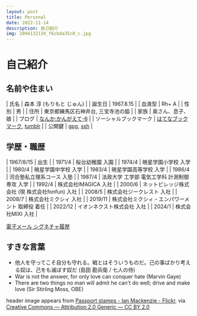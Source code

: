```yaml
---
layout: post
title: Personal
date: 2022-11-14
description: 自己紹介
img: 2094132134_f6cbda35c0_c.jpg
---
```


# 自己紹介

## 名前や住まい

| 氏名                   | 森本 淳 (もりもと じゅん)                                                                     |
| 誕生日                 | 1967.8.15                                                                                     |
| 血液型                 | Rh+ A                                                                                         |
| 性別                   | 男                                                                                            |
| 住所                   | 東京都練馬区石神井台, 三宝寺池の脇                                                            |
| 家族                   | 奥さん、息子、娘                                                                              |
| ブログ                 | [なんか:かんがえて-6](https://blog.mrmt.net)                                                  |
| ソーシャルブックマーク | [はてなブックマーク](https://b.hatena.ne.jp/mrmt/bookmark), [tumblr](https://tumblr.mrmt.net) |
| 公開鍵                 | [gpg](https://github.com/mrmt/gpg), [ssh](https://github.com/mrmt.keys)                       |

## 学歴・職歴

| 1967/8/15 | 出生                                               |
| 1971/4    | 桜台幼稚園 入園                                    |
| 1974/4    | 暁星学園小学校 入学                                |
| 1980/4    | 暁星学園中学校 入学                                |
| 1983/4    | 暁星学園高等学校 入学                              |
| 1986/4    | 河合塾私立理系コース 入塾                          |
| 1987/4    | 法政大学 工学部 電気工学科 計測制御専攻 入学       |
| 1992/4    | 株式会社IMAGICA 入社                               |
| 2000/6    | ネットビレッジ株式会社 (現 株式会社fonfun) 入社    |
| 2008/5    | 株式会社ジークレスト 入社                          |
| 2008/7    | 株式会社ミクシィ 入社                              |
| 2019/11   | 株式会社ミクシィ・エンパワーメント 取締役 着任     |
| 2022/12   | イオンネクスト株式会社 入社                        |
| 2024/1    | 株式会社MIXI 入社                                  |

[電子メール シグネチャ履歴](https://github.com/mrmt/dot-signature/commits/main/.signature)

## すきな言葉

- 他人を守ってこそ自分も守れる。戦とはそういうものだ。己の事ばかり考える奴は、己をも滅ぼす奴だ (島田 勘兵衛 / 七人の侍)
- War is not the answer, for only love can conquer hate (Marvin Gaye)
- There are two things no man will admit he can't do well; drive and make love (Sir Stirling Moss, OBE)

header image appears from [Passport stamps - Ian Mackenzie - Flickr](https://www.flickr.com/photos/madmack/2094132134), via [Creative Commons — Attribution 2.0 Generic — CC BY 2.0](https://creativecommons.org/licenses/by/2.0/)
